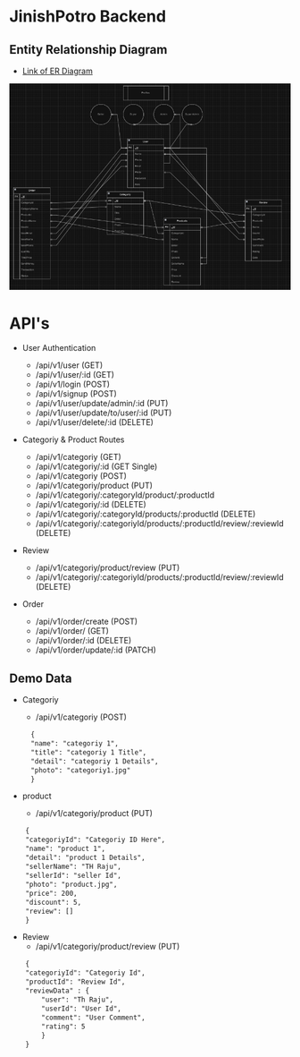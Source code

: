 # JinishPotro Backend

## Entity Relationship Diagram

- [Link of ER Diagram](https://drive.google.com/file/d/1X5xBuUGsqvhzn6WYZaxs2fCkfxbLh8ce/view?usp=sharing)

![Jinishpotro ER diagram](./utils/er.PNG)

# API's

- User Authentication

  - /api/v1/user (GET)
  - /api/v1/user/:id (GET)
  - /api/v1/login (POST)
  - /api/v1/signup (POST)
  - /api/v1/user/update/admin/:id (PUT)
  - /api/v1/user/update/to/user/:id (PUT)
  - /api/v1/user/delete/:id (DELETE)

- Categoriy & Product Routes

  - /api/v1/categoriy (GET)
  - /api/v1/categoriy/:id (GET Single)
  - /api/v1/categoriy (POST)
  - /api/v1/categoriy/product (PUT)
  - /api/v1/categoriy/:categoryId/product/:productId
  - /api/v1/categoriy/:id (DELETE)
  - /api/v1/categoriy/:categoryId/products/:productId (DELETE)
  - /api/v1/categoriy/:categoriyId/products/:productId/review/:reviewId (DELETE)

- Review

  - /api/v1/categoriy/product/review (PUT)
  - /api/v1/categoriy/:categoriyId/products/:productId/review/:reviewId (DELETE)

- Order
  - /api/v1/order/create (POST)
  - /api/v1/order/ (GET)
  - /api/v1/order/:id (DELETE)
  - /api/v1/order/update/:id (PATCH)

## Demo Data

- Categoriy

  - /api/v1/categoriy (POST)

  ```
    {
    "name": "categoriy 1",
    "title": "categoriy 1 Title",
    "detail": "categoriy 1 Details",
    "photo": "categoriy1.jpg"
    }
  ```

- product
  - /api/v1/categoriy/product (PUT)

```
    {
    "categoriyId": "Categoriy ID Here",
    "name": "product 1",
    "detail": "product 1 Details",
    "sellerName": "TH Raju",
    "sellerId": "seller Id",
    "photo": "product.jpg",
    "price": 200,
    "discount": 5,
    "review": []
    }
```

- Review
  - /api/v1/categoriy/product/review (PUT)

```
    {
    "categoriyId": "Categoriy Id",
    "productId": "Review Id",
    "reviewData" : {
        "user": "Th Raju",
        "userId": "User Id",
        "comment": "User Comment",
        "rating": 5
        }
    }
```

